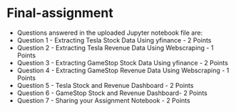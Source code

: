 # Final-assignment
- Questions answered in the uploaded Jupyter notebook file are:
- Question 1 - Extracting Tesla Stock Data Using yfinance - 2 Points
- Question 2 - Extracting Tesla Revenue Data Using Webscraping - 1 Points
- Question 3 - Extracting GameStop Stock Data Using yfinance - 2 Points
- Question 4 - Extracting GameStop Revenue Data Using Webscraping - 1 Points
- Question 5 - Tesla Stock and Revenue Dashboard - 2 Points
- Question 6 - GameStop Stock and Revenue Dashboard- 2 Points
- Question 7 - Sharing your Assignment Notebook - 2 Points

